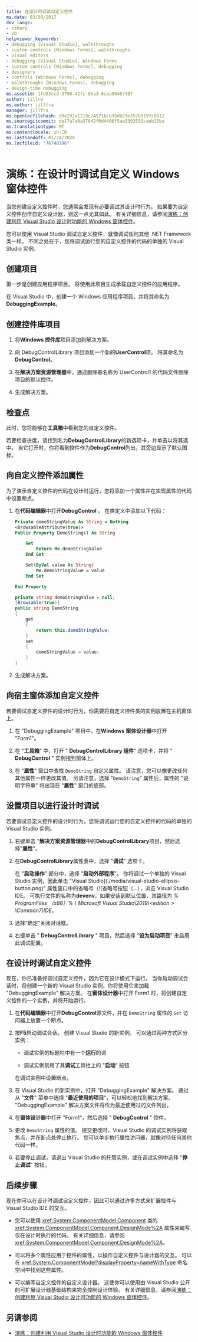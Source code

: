 ```yaml
---
title: 在设计时调试自定义控件
ms.date: 03/30/2017
dev_langs:
- csharp
- vb
helpviewer_keywords:
- debugging [Visual Studio], walkthroughs
- custom controls [Windows Forms], walkthroughs
- visual editors
- debugging [Visual Studio], Windows Forms
- custom controls [Windows Forms], debugging
- designers
- controls [Windows Forms], debugging
- walkthroughs [Windows Forms], debugging
- design-time debugging
ms.assetid: 1fd83ccd-3798-42fc-85a3-6cba99467387
author: jillre
ms.author: jillfra
manager: jillfra
ms.openlocfilehash: d9e292a1219c24571bcb35db2fe357b0197c8812
ms.sourcegitcommit: de17a7a0a37042f0d4406f5ae5393531caeb25ba
ms.translationtype: MT
ms.contentlocale: zh-CN
ms.lasthandoff: 01/24/2020
ms.locfileid: "76740196"
---
```

# <a name="walkthrough-debug-custom-windows-forms-controls-at-design-time"></a>演练：在设计时调试自定义 Windows 窗体控件

当您创建自定义控件时，您通常会发现有必要调试其设计时行为。 如果要为自定义控件创作自定义设计器，则这一点尤其如此。 有关详细信息，请参阅[演练：创建利用 Visual Studio 设计时功能的 Windows 窗体控件](creating-a-wf-control-design-time-features.md)。

您可以使用 Visual Studio 调试自定义控件，就像调试任何其他 .NET Framework 类一样。 不同之处在于，您将调试运行您的自定义控件的代码的单独的 Visual Studio 实例。

## <a name="create-the-project"></a>创建项目

第一步是创建应用程序项目。 将使用此项目生成承载自定义控件的应用程序。

在 Visual Studio 中，创建一个 Windows 应用程序项目，并将其命名为**DebuggingExample**。

## <a name="create-the-control-library-project"></a>创建控件库项目

1. 将**Windows 控件库**项目添加到解决方案。

2. 向 DebugControlLibrary 项目添加一个新的**UserControl**项。 将其命名为**DebugControl**。

3. 在**解决方案资源管理器**中，通过删除基名称为 UserControl1 的代码文件删除项目的默认控件。

4. 生成解决方案。

## <a name="checkpoint"></a>检查点

此时，您将能够在**工具箱**中看到您的自定义控件。

若要检查进度，请找到名为**DebugControlLibrary**的新选项卡，并单击以将其选中。 当它打开时，你将看到控件作为**DebugControl**列出，其旁边显示了默认图标。

## <a name="add-a-property-to-your-custom-control"></a>向自定义控件添加属性

为了演示自定义控件的代码在设计时运行，您将添加一个属性并在实现属性的代码中设置断点。

1. 在**代码编辑器**中打开**DebugControl** 。 在类定义中添加以下代码：

    ```vb
    Private demoStringValue As String = Nothing
    <BrowsableAttribute(true)>
    Public Property DemoString() As String

        Get
            Return Me.demoStringValue
        End Get

        Set(ByVal value As String)
            Me.demoStringValue = value
        End Set

    End Property
    ```

    ```csharp
    private string demoStringValue = null;
    [Browsable(true)]
    public string DemoString
    {
        get
        {
            return this.demoStringValue;
        }
        set
        {
            demoStringValue = value;
        }
    }
    ```

2. 生成解决方案。

## <a name="add-your-custom-control-to-the-host-form"></a>向宿主窗体添加自定义控件

若要调试自定义控件的设计时行为，你需要将自定义控件类的实例放置在主机窗体上。

1. 在 "DebuggingExample" 项目中，在**Windows 窗体设计器**中打开 "Form1"。

2. 在 "**工具箱**" 中，打开 " **DebugControlLibrary 组件**" 选项卡，并将 " **DebugControl** " 实例拖到窗体上。

3. 在 "**属性**" 窗口中查找 `DemoString` 自定义属性。 请注意，您可以像更改任何其他属性一样更改其值。 另请注意，选择 "`DemoString`" 属性后，属性的 "说明字符串" 将出现在 "**属性**" 窗口的底部。

## <a name="set-up-the-project-for-design-time-debugging"></a>设置项目以进行设计时调试

若要调试自定义控件的设计时行为，您将调试运行您的自定义控件的代码的单独的 Visual Studio 实例。

1. 右键单击 "**解决方案资源管理器**中的**DebugControlLibrary**项目，然后选择"**属性**"。

2. 在**DebugControlLibrary**属性表中，选择 "**调试**" 选项卡。

     在 "**启动操作**" 部分中，选择 "**启动外部程序**"。 你将调试一个单独的 Visual Studio 实例，因此单击 "Visual Studio](./media/visual-studio-ellipsis-button.png)" 属性窗口中的省略号（![省略号按钮（...），浏览 Visual Studio IDE。 可执行文件的名称为**devenv**，如果安装到默认位置，其路径为 *% ProgramFiles （x86）% \ Microsoft Visual Studio\2019\\\<edition > \Common7\IDE*。

3. 选择“确定”关闭对话框。

4. 右键单击 " **DebugControlLibrary** " 项目，然后选择 "**设为启动项目**" 来启用此调试配置。

## <a name="debug-your-custom-control-at-design-time"></a>在设计时调试自定义控件

现在，你已准备好调试自定义控件，因为它在设计模式下运行。 当你启动调试会话时，将创建一个新的 Visual Studio 实例，你将使用它来加载 "DebuggingExample" 解决方案。 在**窗体设计器**中打开 Form1 时，将创建自定义控件的一个实例，并将开始运行。

1. 在**代码编辑器**中打开**DebugControl**源文件，并在 `DemoString` 属性的 `Set` 访问器上放置一个断点。

2. 按**F5**启动调试会话。 创建 Visual Studio 的新实例。 可以通过两种方式区分实例：

    - 调试实例的标题栏中有一个**运行**的词

    - 调试实例禁用了其**调试**工具栏上的 "**启动**" 按钮

   在调试实例中设置断点。

3. 在 Visual Studio 的新实例中，打开 "DebuggingExample" 解决方案。 通过从 "**文件**" 菜单中选择 "**最近使用的项目**"，可以轻松地找到解决方案。 "DebuggingExample" 解决方案文件将作为最近使用过的文件列出。

4. 在**窗体设计器**中打开 "Form1"，然后选择 " **DebugControl** " 控件。

5. 更改 `DemoString` 属性的值。 提交更改时，Visual Studio 的调试实例将获取焦点，并在断点处停止执行。 您可以单步执行属性访问器，就像对待任何其他代码一样。

6. 若要停止调试，请退出 Visual Studio 的托管实例，或在调试实例中选择 "**停止调试**" 按钮。

## <a name="next-steps"></a>后续步骤

现在你可以在设计时调试自定义控件，因此可以通过许多方式来扩展控件与 Visual Studio IDE 的交互。

- 您可以使用 <xref:System.ComponentModel.Component> 类的 <xref:System.ComponentModel.Component.DesignMode%2A> 属性来编写仅在设计时执行的代码。 有关详细信息，请参阅 <xref:System.ComponentModel.Component.DesignMode%2A>。

- 可以将多个属性应用于控件的属性，以操作自定义控件与设计器的交互。 可以在 <xref:System.ComponentModel?displayProperty=nameWithType> 命名空间中找到这些属性。

- 可以编写自定义控件的自定义设计器。 这使你可以使用由 Visual Studio 公开的可扩展设计器基础结构来完全控制设计体验。 有关详细信息，请参阅[演练：创建利用 Visual Studio 设计时功能的 Windows 窗体控件](creating-a-wf-control-design-time-features.md)。

## <a name="see-also"></a>另请参阅

- [演练：创建利用 Visual Studio 设计时功能的 Windows 窗体控件](creating-a-wf-control-design-time-features.md)
